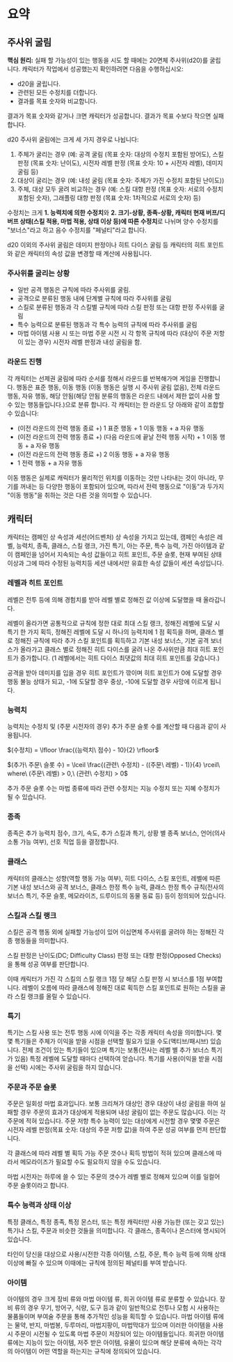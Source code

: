 # 요약

## 주사위 굴림

**핵심 원리:** 실패 할 가능성이 있는 행동을 시도 할 때에는 20면체 주사위(d20)를 굴립니다. 캐릭터가 작업에서 성공했는지
확인하려면 다음을 수행하십시오:

- d20을 굴립니다.
- 관련된 모든 수정치를 더합니다.
- 결과를 목표 숫자와 비교합니다.

결과가 목표 숫자와 같거나 크면 캐릭터가 성공합니다. 결과가 목표 수보다 작으면 실패합니다.

d20 주사위 굴림에는 크게 세 가지 경우로 나뉩니다:

1. 주체가 굴리는 경우 (예: 공격 굴림 (목표 숫자: 대상의 수정치 포함된 방어도), 스킬 판정 (목표 숫자: 난이도), 시전자
   레벨 판정 (목표 숫자: 10 + 시전자 레벨), 데미지 굴림 등)
2. 대상이 굴리는 경우 (예: 내성 굴림 (목표 숫자: 주체가 가진 수정치 포함된 난이도))
3. 주체, 대상 모두 굴려 비교하는 경우 (예: 스킬 대항 판정 (목표 숫자: 서로의 수정치 포함된 숫자), 그래플링 대항 판정
   (목표 숫자: 1차적으로 서로의 숫자) 등)

수정치는 크게 **1. 능력치에 의한 수정치**와
**2. 크기-상황, 종족-상황, 캐릭터 현재 버프/디버프 상태(스킬 적용, 마법 적용, 상태 이상 등)에 따른 수정치**로 나뉘며
양수 수정치를 "보너스"라고 하고 음수 수정치를 "페널티"라고 합니다.

d20 이외의 주사위 굴림은 데미지 판정이나 히트 다이스 굴림 등 캐릭터의 히트 포인트와 같은 캐릭터의 속성 값을 변경할 때
계산에 사용됩니다.

### 주사위를 굴리는 상황

- 일반 공격 행동은 규칙에 따라 주사위를 굴림.
- 공격으로 분류된 행동 내에 단계별 규칙에 따라 주사위를 굴림
- 스킬로 분류된 행동과 각 스킬별 규칙에 따라 스킬 판정 또는 대항 판정 주사위를 굴림
- 특수 능력으로 분류된 행동과 각 특수 능력의 규칙에 따라 주사위를 굴림
- 마법 아이템 사용 시 또는 마법 주문 시전 시 각 항목 규칙에 따라 (대상이 주문 저항이 있는 경우) 시전자 레벨 판정과
  내성 굴림을 함.

### 라운드 진행

각 캐릭터는 선제권 굴림에 따라 순서를 정해서 라운드를 반복해가며 게임을 진행합니다. 행동은 표준 행동, 이동 행동 (이동
행동은 실행 시 주사위 굴림 없음), 전체 라운드 행동, 자유 행동, 해당 안됨(해당 안됨 분류의 행동은 라운드 내에서 제한 없이
사용 할 수 있는 행동들입니다.)으로 분류 합니다. 각 캐릭터는 한 라운드 당 아래와 같이 조합할 수 있습니다:

- (이전 라운드의 전력 행동 종료 +) 1 표준 행동 + 1 이동 행동 + a 자유 행동
- (이전 라운드의 전력 행동 종료 +) (다음 라운드에 끝날 전력 행동 시작) + 1 이동 행동 + a 자유 행동
- (이전 라운드의 전력 행동 종료 +) 2 이동 행동 + a 자유 행동
- 1 전력 행동 + a 자유 행동

이동 행동은 실제로 캐릭터가 물리적인 위치를 이동하는 것만 나타내는 것이 아니라, 무기를 꺼내는 등 다양한 행동이 포함되어
있으며, 따라서 전력 행동으로 "이동"과 두가지 "이동 행동"을 취하는 것은 다른 것을 의미할 수 있습니다.

## 캐릭터

캐릭터는 캠페인 상 속성과 세션(어드벤처) 상 속성을 가지고 있는데, 캠페인 속성은 레벨, 능력치, 종족, 클래스, 스킬 랭크,
가진 특기, 아는 주문, 특수 능력, 가진 아이템과 같이 캠페인을 넘어서 지속되는 속성 값들이고 히트 포인트, 주문 슬롯, 현재
부여된 상태 이상과 그에 따라 수정된 능력치등 세션 내에서만 유효한 속성 값들이 세션 속성입니다.

### 레벨과 히트 포인트

레벨은 전투 등에 의해 경험치를 받아 레벨 별로 정해진 값 이상에 도달했을 때 올라갑니다.

레벨이 올라가면 공통적으로 규칙에 정한 대로 최대 스킬 랭크, 정해진 레벨에 도달 시 특기 한 가지 획득, 정해진 레벨에 도달
시 하나의 능력치에 1 점 획득을 하며, 클래스 별로 정해진 규칙에 따라 추가 스킬 포인트를 획득하고 기본 내성 보너스, 기본
공격 보너스가 올라가고 클래스 별로 정해진 히트 다이스를 굴려 나온 주사위만큼 최대 히트 포인트가 증가합니다. (1
레벨에서는 히트 다이스 최댓값의 최대 히트 포인트를 갖습니다.)

공격을 받아 데미지를 입을 경우 히트 포인트가 깎이며 히트 포인트가 0에 도달할 경우 행동 불능 상태가 되고, -1에 도달할
경우 중상, -10에 도달할 경우 사망에 이르게 됩니다.

### 능력치

능력치는 수정치 및 (주문 시전자의 경우) 추가 주문 슬롯 수를 계산할 때 다음과 같이 사용됩니다.

$(수정치) = \lfloor \frac{(능력치\ 점수) - 10}{2} \rfloor$

$(추가\ 주문\ 슬롯 수) = \lceil \frac{(관련\ 수정치) - ((주문\ 레벨) - 1)}{4} \rceil\ where\ (주문\ 레벨) > 0,\ (관련\ 수정치) > 0$

추가 주문 슬롯 수는 마법 종류에 따라 관련 수정치는 지능 수정치 또는 지혜 수정치가 될 수 있습니다.

### 종족

종족은 추가 능력치 점수, 크기, 속도, 추가 스킬과 특기, 상황 별 종족 보너스, 언어(의사 소통 가능 여부), 선호 직업 등을
결정합니다.

### 클래스

캐릭터의 클래스는 성향(역할 행동 가능 여부), 히트 다이스, 스킬 포인트, 레벨에 따른 기본 내성 보너스와 공격 보너스, 
클래스 한정 특수 능력, 클래스 한정 특수 규칙(전사의 보너스 특기, 주문 슬롯, 메모라이즈, 드루이드의 동물 동료 등) 등이
정의되어 있습니다. 

### 스킬과 스킬 랭크

스킬은 공격 행동 외에 실패할 가능성이 있어 이십면체 주사위를 굴려야 하는 정해진 각종 행동들을 의미합니다.

스킬 판정은 난이도(DC; Difficulty Class) 판정 또는 대항 판정(Opposed Checks)을 통해 성공 여부를 판단합니다.

이때 캐릭터가 가진 각 스킬의 스킬 랭크 1점 당 해당 스킬 판정 시 보너스를 1점 부여합니다. 레벨이 오름에 따라 클래스에
정해진 대로 획득한 스킬 포인트로 원하는 스킬을 골라 스킬 랭크를 올릴 수 있습니다.

### 특기

특기는 스킬 사용 또는 전투 행동 시에 이익을 주는 각종 캐릭터 속성을 의미합니다. 몇몇 특기들은 주체가 이익을 받을
시점을 선택할 필요가 있을 수도(액티브/패시브) 있습니다. 전제 조건이 있는 특기들이 있으며 특기는 보통(전사는 레벨 별 추가
보너스 특기가 있음) 특정 레벨에 도달할 때마다 선택하여 얻습니다. 특기를 사용(이익을 받을 시점을 선택) 시에는 주사위
굴림을 하지 않습니다.

### 주문과 주문 슬롯

주문은 일회성 마법 효과입니다. 보통 크리쳐가 대상인 경우 대상이 내성 굴림을 하여 실패할 경우 주문의 효과가 대상에게
적용되며 내성 굴림이 없는 주문도 많습니다. 이는 각 주문에 적혀 있습니다. 주문 저항 특수 능력이 있는 대상에게 시전할 경우
몇몇 주문은 시전자 레벨 판정(목표 숫자: 대상의 주문 저항 값)을 하여 주문 성공 여부를 먼저 판단합니다.

각 클래스에 따라 레벨 별 획득 가능 주문 갯수나 획득 방법이 적혀 있으며 클래스에 따라서 메모라이즈가 필요할 수도 필요하지
않을 수도 있습니다.

마법 시전자는 하루에 쓸 수 있는 주문의 갯수가 레벨 별로 정해져 있으며 이를 일컬어 주문 슬롯이라고 합니다.

### 특수 능력과 상태 이상

특정 클래스, 특정 종족, 특정 몬스터, 또는 특정 캐릭터만 사용 가능한 (또는 갖고 있는) 특기나 스킬, 주문과 비슷한 것들을
의미합니다. 각 클래스, 종족이나 몬스터에 명시되어 있습니다.

타인이 당신을 대상으로 사용/시전한 각종 아이템, 스킬, 주문, 특수 능력 등에 의해 상태 이상에 빠질 수 있으며 이때에는
규칙에 정의된 페널티를 부여 받습니다.

### 아이템

아이템의 경우 크게 장비 류와 마법 아이템 류, 희귀 아이템 류로 분류할 수 있습니다. 장비 류의 경우 무기, 방어구, 식량,
도구 등과 같이 일반적으로 전투나 모험 시 사용하는 물품들이며 부여술 주문을 통해 추가적인 성능을 획득할 수 있습니다. 마법
아이템 류에는 물약, 반지, 마법봉, 두루마리, 마법지팡이, 마법막대가 있으며 이러한 아이템을 사용 시 주문이 시전될 수
있도록 마법 주문이 저장되어 있는 아이템들입니다. 희귀한 아이템 류에는 지능이 있는 아이템, 저주 받은 아이템, 유물이
있으며 해당 분류에 속하는 각각의 아이템이 어떤 역할을 하는지는 규칙에 정의되어 있습니다.
